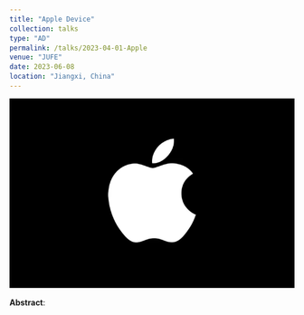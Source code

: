 ```yaml
---
title: "Apple Device"
collection: talks
type: "AD"
permalink: /talks/2023-04-01-Apple
venue: "JUFE"
date: 2023-06-08
location: "Jiangxi, China"
---
```


<img src="/images/apple.jpg" alt="AppleDevice" title="AppleDevice" width="800" >  

__Abstract__: